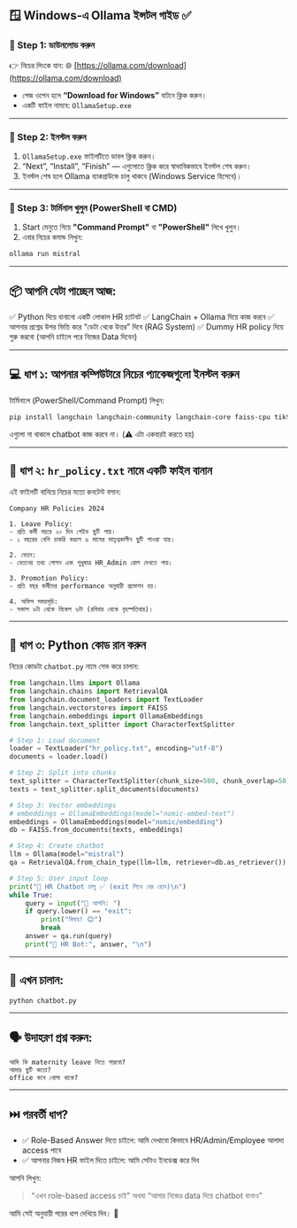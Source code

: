 ## 🪟 Windows-এ Ollama ইন্সটল গাইড ✅

### 🔹 Step 1: ডাউনলোড করুন

👉 নিচের লিংকে যান:
🌐 [https://ollama.com/download](https://ollama.com/download)

* পেজ ওপেন হলে **“Download for Windows”** বাটনে ক্লিক করুন।
* একটি ফাইল নামবে: `OllamaSetup.exe`

---

### 🔹 Step 2: ইনস্টল করুন

1. `OllamaSetup.exe` ফাইলটিতে ডাবল ক্লিক করুন।
2. “Next”, “Install”, “Finish” — এগুলোতে ক্লিক করে স্বাভাবিকভাবে ইনস্টল শেষ করুন।
3. ইনস্টল শেষ হলে Ollama ব্যাকগ্রাউন্ডে চালু থাকবে (Windows Service হিসেবে)।

---

### 🔹 Step 3: টার্মিনাল খুলুন (PowerShell বা CMD)

1. Start মেনুতে গিয়ে **"Command Prompt"** বা **"PowerShell"** লিখে খুলুন।
2. এবার নিচের কমান্ড লিখুন:

```bash
ollama run mistral
```
---

## 📦 আপনি যেটা পাচ্ছেন আজ:

✅ Python দিয়ে বানানো একটি লোকাল HR চ্যাটবট
✅ LangChain + Ollama দিয়ে কাজ করবে
✅ আপনার প্রশ্নের উপর ভিত্তি করে “ডেটা থেকে উত্তর” দিবে (RAG System)
✅ Dummy HR policy দিয়ে শুরু করবো (আপনি চাইলে পরে নিজের Data দিবেন)

---

## 💻 ধাপ ১: আপনার কম্পিউটারে নিচের প্যাকেজগুলো ইনস্টল করুন

টার্মিনালে (PowerShell/Command Prompt) লিখুন:

```bash
pip install langchain langchain-community langchain-core faiss-cpu tiktoken
```

এগুলো না থাকলে chatbot কাজ করবে না।
(⚠️ এটা একবারই করতে হয়)

---

## 📁 ধাপ ২: `hr_policy.txt` নামে একটি ফাইল বানান

এই ফাইলটি বানিয়ে নিচের মতো কনটেন্ট বসান:

```
Company HR Policies 2024

1. Leave Policy:
- প্রতি কর্মী বছরে ২০ দিন পেইড ছুটি পায়।
- ১ বছরের বেশি চাকরি করলে ৬ মাসের মাতৃত্বকালীন ছুটি পাওয়া যায়।

2. বেতন:
- বেতনের তথ্য গোপন এবং শুধুমাত্র HR_Admin রোল দেখতে পায়।

3. Promotion Policy:
- প্রতি বছর কর্মীদের performance অনুযায়ী প্রমোশন হয়।

4. অফিস সময়সূচি:
- সকাল ৯টা থেকে বিকেল ৬টা (রবিবার থেকে বৃহস্পতিবার)।
```

---

## 🧠 ধাপ ৩: Python কোড রান করুন

নিচের কোডটা `chatbot.py` নামে সেভ করে চালান:

```python
from langchain.llms import Ollama
from langchain.chains import RetrievalQA
from langchain.document_loaders import TextLoader
from langchain.vectorstores import FAISS
from langchain.embeddings import OllamaEmbeddings
from langchain.text_splitter import CharacterTextSplitter

# Step 1: Load document
loader = TextLoader("hr_policy.txt", encoding="utf-8")
documents = loader.load()

# Step 2: Split into chunks
text_splitter = CharacterTextSplitter(chunk_size=500, chunk_overlap=50)
texts = text_splitter.split_documents(documents)

# Step 3: Vector embeddings
# embeddings = OllamaEmbeddings(model="nomic-embed-text")
embeddings = OllamaEmbeddings(model="nomic/embedding")
db = FAISS.from_documents(texts, embeddings)

# Step 4: Create chatbot
llm = Ollama(model="mistral")
qa = RetrievalQA.from_chain_type(llm=llm, retriever=db.as_retriever())

# Step 5: User input loop
print("🤖 HR Chatbot চালু ✅ (exit লিখে বের হোন)\n")
while True:
    query = input("🧑 আপনি: ")
    if query.lower() == "exit":
        print("বিদায়! 😊")
        break
    answer = qa.run(query)
    print("🤖 HR Bot:", answer, "\n")
```

---

## 🧪 এখন চালান:

```bash
python chatbot.py
```

---

## 🗣️ উদাহরণ প্রশ্ন করুন:

```
আমি কি maternity leave নিতে পারবো?
আমার ছুটি কতো?
office কবে খোলা থাকে?
```

---

## ⏭️ পরবর্তী ধাপ?

* ✅ Role-Based Answer দিতে চাইলে: আমি দেখাবো কিভাবে HR/Admin/Employee আলাদা access পাবে
* ✅ আপনার নিজস্ব HR ফাইল দিতে চাইলে: আমি সেটাও ইনডেক্স করে দিব

আপনি লিখুন:

> “এখন role-based access চাই”
> অথবা
> “আমার নিজের data দিয়ে chatbot বানাও”

আমি সেই অনুযায়ী পরের ধাপ দেখিয়ে দিব। 🚀
